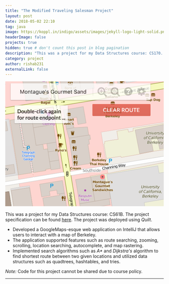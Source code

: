 ```yaml
---
title: "The Modified Traveling Salesman Project"
layout: post
date: 2018-05-02 22:10
tag: java
image: https://koppl.in/indigo/assets/images/jekyll-logo-light-solid.png
headerImage: false
projects: true
hidden: true # don't count this post in blog pagination
description: "This was a project for my Data Structures course: CS170. The project specification can be found [here](http://datastructur.es/sp17/materials/proj/proj3/proj3.html)."
category: project
author: rishab231
externalLink: false
---
```


![BearMaps](../assets/images/bearmaps.png)

This was a project for my Data Structures course: CS61B. The project specification can be found [here](http://datastructur.es/sp17/materials/proj/proj3/proj3.html). The project was deployed using <i>Quilt</i>.

- Developed a GoogleMaps-esque web application on IntelliJ that allows users to interact with a map of Berkeley.
- The application supported features such as route searching, zooming, scrolling, location searching, autocomplete, and map rastering.
- Implemented search algorithms such as <i>A\*</i> and <i>Dijkstra's</i> algorithm to find shortest route between two given locations and utilized data structures such as quadtrees, hashtables, and tries.

<p><i>Note: </i>Code for this project cannot be shared due to course policy.</p>

---